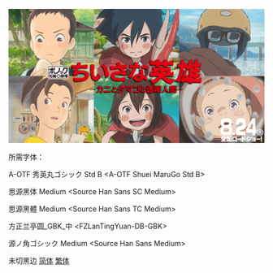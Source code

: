 ![](poster.png)



所需字体：

A-OTF 秀英丸ゴシック Std B \<A-OTF Shuei MaruGo Std B\>

思源黑体 Medium \<Source Han Sans SC Medium\>

思源黑體 Medium \<Source Han Sans TC Medium\>

方正兰亭圆\_GBK\_中 \<FZLanTingYuan-DB-GBK\>

源ノ角ゴシック Medium \<Source Han Sans Medium\>

未切黑边  [简体](https://github.com/tastysugar/SweetSub/raw/master/Modest%20Heros/%5BSweetSub%5D%20Modest%20Heros%20%5B1920x1080%5D.chs.ass)  [繁体](https://github.com/tastysugar/SweetSub/raw/master/Modest%20Heros/%5BSweetSub%5D%20Modest%20Heros%20%5B1920x1080%5D.cht.ass)
